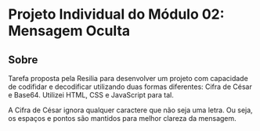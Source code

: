 # Projeto Individual do Módulo 02: Mensagem Oculta
## Sobre
Tarefa proposta pela Resilia para desenvolver um projeto com capacidade de codifidar e decodificar utilizando duas formas diferentes: Cifra de César e Base64. Utilizei HTML, CSS e JavaScript para tal.

A Cifra de César ignora qualquer caractere que não seja uma letra. Ou seja, os espaços e pontos são mantidos para melhor clareza da mensagem.